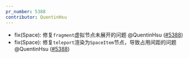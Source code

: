 ```yaml
---
pr_number: 5388
contributor: QuentinHsu
---
```


- fix(Space): 修复`fragment`虚拟节点未展开的问题 @QuentinHsu ([#5388](https://github.com/Tencent/tdesign-vue-next/pull/5388))
- fix(Space): 修复`teleport`渲染为`SpaceItem`节点，导致占用间距的问题 @QuentinHsu ([#5388](https://github.com/Tencent/tdesign-vue-next/pull/5388))
